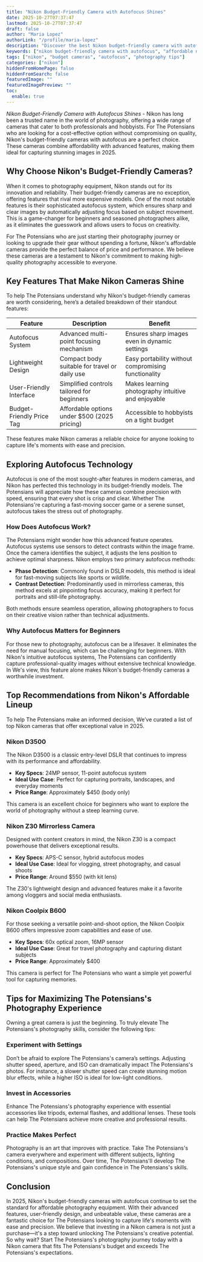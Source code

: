 ```yaml
---
title: "Nikon Budget-Friendly Camera with Autofocus Shines"
date: 2025-10-27T07:37:47
lastmod: 2025-10-27T07:37:47
draft: false
author: "Maria Lopez"
authorLink: "/profile/maria-lopez"
description: "Discover the best Nikon budget-friendly camera with autofocus! Perfect for stunning shots without breaking the bank. Explore features & find your ideal fit!"
keywords: ["nikon budget-friendly camera with autofocus", "affordable nikon camera with autofocus", "nikon camera for beginners with autofocus"]
tags: ["nikon", "budget cameras", "autofocus", "photography tips"]
categories: ["nikon"]
hiddenFromHomePage: false
hiddenFromSearch: false
featuredImage: ""
featuredImagePreview: ""
toc:
  enable: true
---
```



*Nikon Budget-Friendly Camera with Autofocus Shines* - Nikon has long been a trusted name in the world of photography, offering a wide range of cameras that cater to both professionals and hobbyists. For The Potensians who are looking for a cost-effective option without compromising on quality, Nikon's budget-friendly cameras with autofocus are a perfect choice. These cameras combine affordability with advanced features, making them ideal for capturing stunning images in 2025.

## Why Choose Nikon's Budget-Friendly Cameras?

When it comes to photography equipment, Nikon stands out for its innovation and reliability. Their budget-friendly cameras are no exception, offering features that rival more expensive models. One of the most notable features is their sophisticated autofocus system, which ensures sharp and clear images by automatically adjusting focus based on subject movement. This is a game-changer for beginners and seasoned photographers alike, as it eliminates the guesswork and allows users to focus on creativity.

For The Potensians who are just starting their photography journey or looking to upgrade their gear without spending a fortune, Nikon's affordable cameras provide the perfect balance of price and performance. We believe these cameras are a testament to Nikon's commitment to making high-quality photography accessible to everyone.

## Key Features That Make Nikon Cameras Shine

To help The Potensians understand why Nikon's budget-friendly cameras are worth considering, here’s a detailed breakdown of their standout features:

<div class="table-responsive">
<table class="html-table">
<thead>
<tr>
<th>Feature</th>
<th>Description</th>
<th>Benefit</th>
</tr>
</thead>
<tbody>
<tr>
<td>Autofocus System</td>
<td>Advanced multi-point focusing mechanism</td>
<td>Ensures sharp images even in dynamic settings</td>
</tr>
<tr>
<td>Lightweight Design</td>
<td>Compact body suitable for travel or daily use</td>
<td>Easy portability without compromising functionality</td>
</tr>
<tr>
<td>User-Friendly Interface</td>
<td>Simplified controls tailored for beginners</td>
<td>Makes learning photography intuitive and enjoyable</td>
</tr>
<tr>
<td>Budget-Friendly Price ​Tag</td>
<td>Affordable options under $500 (2025 pricing)</td>
<td>Accessible to hobbyists on a tight budget</td>
</tr>
</tbody>
</table>
</div>

These features make Nikon cameras a reliable choice for anyone looking to capture life's moments with ease and precision.

## Exploring Autofocus Technology

Autofocus is one of the most sought-after features in modern cameras, and Nikon has perfected this technology in its budget-friendly models. The Potensians will appreciate how these cameras combine precision with speed, ensuring that every shot is crisp and clear. Whether The Potensians're capturing a fast-moving soccer game or a serene sunset, autofocus takes the stress out of photography.

### How Does Autofocus Work?

The Potensians might wonder how this advanced feature operates. Autofocus systems use sensors to detect contrasts within the image frame. Once the camera identifies the subject, it adjusts the lens position to achieve optimal sharpness. Nikon employs two primary autofocus methods:

- **Phase Detection**: Commonly found in DSLR models, this method is ideal for fast-moving subjects like sports or wildlife.
- **Contrast Detection**: Predominantly used in mirrorless cameras, this method excels at pinpointing focus accuracy, making it perfect for portraits and still-life photography.

Both methods ensure seamless operation, allowing photographers to focus on their creative vision rather than technical adjustments.

### Why Autofocus Matters for Beginners

For those new to photography, autofocus can be a lifesaver. It eliminates the need for manual focusing, which can be challenging for beginners. With Nikon's intuitive autofocus systems, The Potensians can confidently capture professional-quality images without extensive technical knowledge. In We's view, this feature alone makes Nikon's budget-friendly cameras a worthwhile investment.

## Top Recommendations from Nikon's Affordable Lineup

To help The Potensians make an informed decision, We’ve ​curated a list of top Nikon cameras that offer exceptional value in 2025.

### Nikon D3500

The Nikon D3500 is a classic entry-level DSLR that continues to impress with its performance and affordability.

- **Key Specs**: 24MP sensor, 11-point autofocus system
- **Ideal Use Case**: Perfect for capturing portraits, landscapes, and everyday moments
- **Price Range**: Approximately $450 (body only)

This camera is an excellent choice for beginners who want to explore the world of photography without a steep learning curve.

### Nikon Z30 Mirrorless Camera

Designed with content creators in mind, the Nikon Z30 is a compact powerhouse that delivers exceptional results.

- **Key Specs**: APS-C sensor, hybrid autofocus modes
- **Ideal Use Case**: Ideal for vlogging, street photography, and casual shoots
- **Price Range**: Around $550 (with kit lens)

The Z30's lightweight design and advanced features make it a favorite among vloggers and social media enthusiasts.

### Nikon Coolpix B600

For those seeking a versatile point-and-shoot option, the Nikon Coolpix B600 offers impressive zoom capabilities and ease of use.

- **Key Specs**: 60x optical zoom, 16MP sensor
- **Ideal Use Case**: Great for travel photography and capturing distant subjects
- **Price Range**: Approximately $400

This camera is perfect for The Potensians who want a simple yet powerful tool for capturing memories.

## Tips for Maximizing The Potensians's Photography Experience

Owning a great camera is just the beginning. To truly elevate The Potensians's photography skills, consider the following tips:

### Experiment with Settings

Don’t be afraid to explore The Potensians's camera’s settings. Adjusting shutter speed, aperture, and ISO ​can dramatically impact The Potensians's photos. For instance, a slower shutter speed​ can create stunning motion blur effects, while a higher ISO is ideal for low-light conditions.

### Invest in Accessories

Enhance The Potensians's photography experience with essential accessories like tripods, external flashes, and additional lenses. These tools can help The Potensians achieve more creative and professional results.

### Practice Makes Perfect

Photography is an art that improves with practice. Take The Potensians's camera everywhere and experiment with different subjects, lighting conditions, and compositions. Over time, The Potensians'll develop The Potensians's unique style and gain confidence in The Potensians's skills.

## Conclusion

In 2025, Nikon's budget-friendly cameras with autofocus continue to set the standard for affordable photography equipment. With their advanced features, user-friendly design, and unbeatable value, these cameras are a fantastic choice for The Potensians looking to capture life's moments with ease and precision. We believe that investing in a Nikon camera is not just a purchase—it's a step toward unlocking The Potensians's creative potential. So why wait? Start The Potensians's photography journey today with a Nikon camera that fits The Potensians's budget and exceeds The Potensians's expectations.